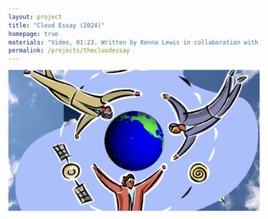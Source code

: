 ```yaml
---
layout: project
title: "Cloud Essay (2024)"
homepage: true
materials: "Video, 01:23. Written by Kenna Lewis in collaboration with ChatGPT-4o, narrated by AI voice “Thomas”, edited with stock footage from Pexels and clipart from The Internet Archive."
permalink: /projects/thecloudessay
---
```


![Alt text for the image](/projects/images/CloudVideo1.png)

<!--more-->

&nbsp;